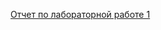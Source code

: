 [Отчет по лабораторной работе 1](https://github.com/karinakanonik/karinakanonik.github.io/wiki/Лабораторные-работы-1-3)
